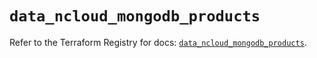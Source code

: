 # `data_ncloud_mongodb_products`

Refer to the Terraform Registry for docs: [`data_ncloud_mongodb_products`](https://registry.terraform.io/providers/navercloudplatform/ncloud/4.0.4/docs/data-sources/mongodb_products).
